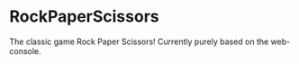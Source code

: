# RockPaperScissors

The classic game Rock Paper Scissors!
Currently purely based on the web-console.
